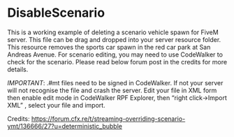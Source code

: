 # DisableScenario

This is a working example of deleting a scenario vehicle spawn for FiveM server. This file can be drag and dropped into your server resource folder. This resource removes the sports car spawn in the red car park at San Andreas Avenue. For scenario editing, you may need to use CodeWalker to check for the scenario. Please read below forum post in the credits for more details.

*IMPORTANT*: .#mt files need to be signed in CodeWalker. If not your server will not recognise the file and crash the server.
Edit your file in XML form then enable edit mode in CodeWalker RPF Explorer, then “right click->Import XML” , select your file and import.

Credits:
https://forum.cfx.re/t/streaming-overriding-scenario-ymt/136666/27?u=deterministic_bubble
